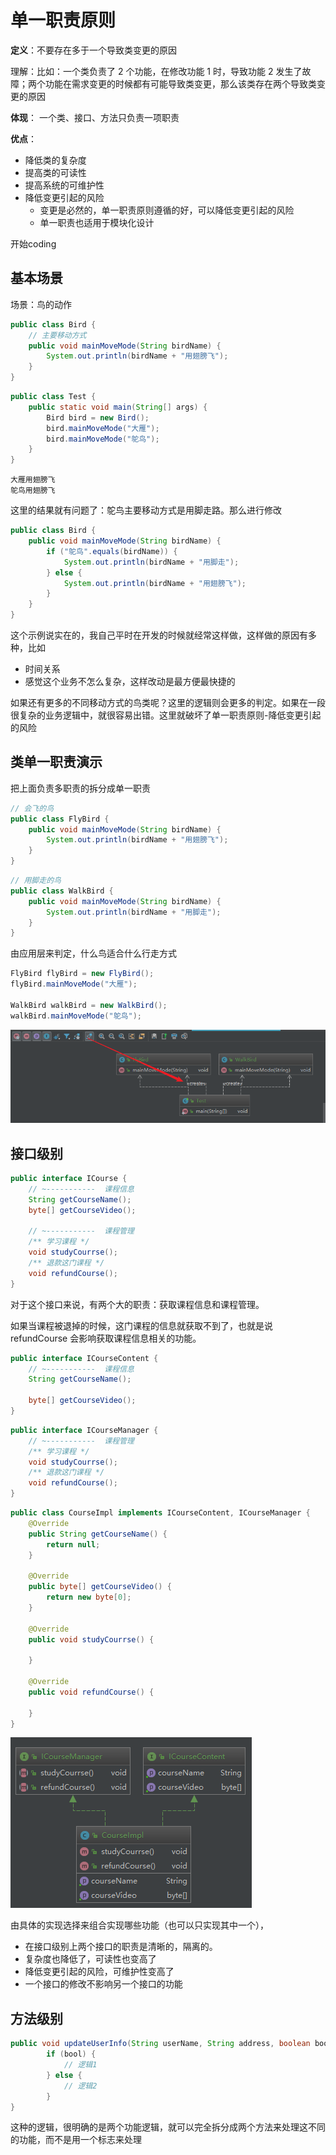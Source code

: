 # 单一职责原则

**定义**：不要存在多于一个导致类变更的原因

理解：比如：一个类负责了 2 个功能，在修改功能 1 时，导致功能 2 发生了故障；两个功能在需求变更的时候都有可能导致类变更，那么该类存在两个导致类变更的原因


**体现**： 一个类、接口、方法只负责一项职责

**优点**：

* 降低类的复杂度
* 提高类的可读性
* 提高系统的可维护性
* 降低变更引起的风险
  - 变更是必然的，单一职责原则遵循的好，可以降低变更引起的风险
  - 单一职责也适用于模块化设计

开始coding

## 基本场景
场景：鸟的动作

```java
public class Bird {
    // 主要移动方式
    public void mainMoveMode(String birdName) {
        System.out.println(birdName + "用翅膀飞");
    }
}

```

```java
public class Test {
    public static void main(String[] args) {
        Bird bird = new Bird();
        bird.mainMoveMode("大雁");
        bird.mainMoveMode("鸵鸟");
    }
}
```

```
大雁用翅膀飞
鸵鸟用翅膀飞
```

这里的结果就有问题了：鸵鸟主要移动方式是用脚走路。那么进行修改

```java
public class Bird {
    public void mainMoveMode(String birdName) {
        if ("鸵鸟".equals(birdName)) {
            System.out.println(birdName + "用脚走");
        } else {
            System.out.println(birdName + "用翅膀飞");
        }
    }
}
```

这个示例说实在的，我自己平时在开发的时候就经常这样做，这样做的原因有多种，比如

* 时间关系
* 感觉这个业务不怎么复杂，这样改动是最方便最快捷的

如果还有更多的不同移动方式的鸟类呢？这里的逻辑则会更多的判定。如果在一段很复杂的业务逻辑中，就很容易出错。这里就破坏了单一职责原则-降低变更引起的风险

## 类单一职责演示
把上面负责多职责的拆分成单一职责

```java
// 会飞的鸟
public class FlyBird {
    public void mainMoveMode(String birdName) {
        System.out.println(birdName + "用翅膀飞");
    }
}
```

```java
// 用脚走的鸟
public class WalkBird {
    public void mainMoveMode(String birdName) {
        System.out.println(birdName + "用脚走");
    }
}
```
由应用层来判定，什么鸟适合什么行走方式
```java
FlyBird flyBird = new FlyBird();
flyBird.mainMoveMode("大雁");

WalkBird walkBird = new WalkBird();
walkBird.mainMoveMode("鸵鸟");
```

![](assets/markdown-img-paste-20180826131725881.png)

## 接口级别
```java
public interface ICourse {
    // ~-----------  课程信息
    String getCourseName();
    byte[] getCourseVideo();

    // ~-----------  课程管理
    /** 学习课程 */
    void studyCourrse();
    /** 退款这门课程 */
    void refundCourse();
}
```
对于这个接口来说，有两个大的职责：获取课程信息和课程管理。

如果当课程被退掉的时候，这门课程的信息就获取不到了，也就是说 refundCourse 会影响获取课程信息相关的功能。

```java
public interface ICourseContent {
    // ~-----------  课程信息
    String getCourseName();

    byte[] getCourseVideo();
}
```

```java
public interface ICourseManager {
    // ~-----------  课程管理
    /** 学习课程 */
    void studyCourrse();
    /** 退款这门课程 */
    void refundCourse();
}
```

```java
public class CourseImpl implements ICourseContent, ICourseManager {
    @Override
    public String getCourseName() {
        return null;
    }

    @Override
    public byte[] getCourseVideo() {
        return new byte[0];
    }

    @Override
    public void studyCourrse() {

    }

    @Override
    public void refundCourse() {

    }
}
```

![](assets/markdown-img-paste-20180826133031296.png)

由具体的实现选择来组合实现哪些功能（也可以只实现其中一个），

* 在接口级别上两个接口的职责是清晰的，隔离的。
* 复杂度也降低了，可读性也变高了
* 降低变更引起的风险，可维护性变高了
* 一个接口的修改不影响另一个接口的功能

## 方法级别

```java
public void updateUserInfo(String userName, String address, boolean bool) {
        if (bool) {
            // 逻辑1
        } else {
            // 逻辑2
        }
}
```

这种的逻辑，很明确的是两个功能逻辑，就可以完全拆分成两个方法来处理这不同的功能，而不是用一个标志来处理
